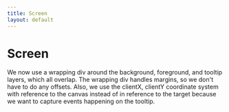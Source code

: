 ```yaml
---
title: Screen
layout: default
---
```


# Screen

We now use a wrapping div around the background, foreground, and tooltip layers, which all overlap. The wrapping div handles margins, so we don't have to do any offsets. Also, we use the clientX, clientY coordinate system with reference to the canvas instead of in reference to the target because we want to capture events happening on the tooltip.